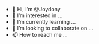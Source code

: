 - 👋 Hi, I’m @Joydony
- 👀 I’m interested in ...
- 🌱 I’m currently learning ...
- 💞️ I’m looking to collaborate on ...
- 📫 How to reach me ...

<!---
Joydony/Joydony is a ✨ special ✨ repository because its `README.md` (this file) appears on your GitHub profile.
You can click the Preview link to take a look at your changes.
--->
